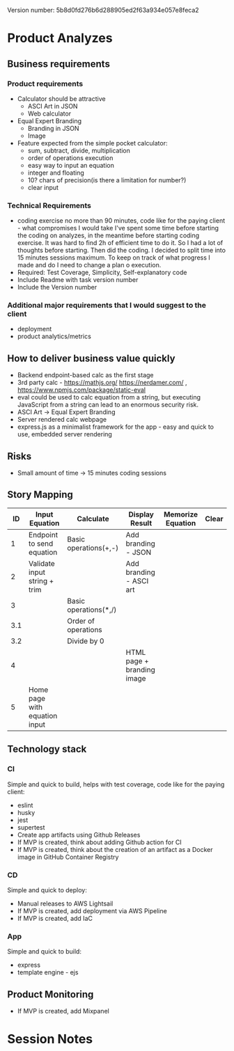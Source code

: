 Version number: 5b8d0fd276b6d288905ed2f63a934e057e8feca2

# Product Analyzes
## Business requirements
### Product requirements
- Calculator should be attractive
    - ASCI Art in JSON
    - Web calculator
- Equal Expert Branding
    - Branding in JSON
    - Image
- Feature expected from the simple pocket calculator:
    - sum, subtract, divide, multiplication
    - order of operations execution
    - easy way to input an equation
    - integer and floating
    - 10? chars of precision(is there a limitation for number?)
    - clear input
### Technical Requirements
- coding exercise no more than 90 minutes, code like for the paying client - what compromises I would take
    I've spent some time before starting the coding on analyzes, in the meantime before starting coding exercise. It was hard to find 2h of efficient time to do it. So I had a lot of thoughts before starting. 
    Then did the coding. I decided to split time into 15 minutes sessions maximum. To keep on track of what progress I made and do I need to change a plan o execution.
- Required: Test Coverage, Simplicity, Self-explanatory code
- Include Readme with task version number 
- Include the Version number

### Additional major requirements that I would suggest to the client
- deployment
- product analytics/metrics

## How to deliver business value quickly
- Backend endpoint-based calc as the first stage
- 3rd party calc - https://mathjs.org/ https://nerdamer.com/ , https://www.npmjs.com/package/static-eval
- eval could be used to calc equation from a string, but executing JavaScript from a string can lead to an enormous security risk.
- ASCI Art -> Equal Expert Branding
- Server rendered calc webpage
- express.js as a minimalist framework for the app - easy and quick to use, embedded server rendering

## Risks
- Small amount of time -> 15 minutes coding sessions

## Story Mapping
|**ID**|**Input Equation**            | **Calculate**         | **Display Result**         | **Memorize Equation** | **Clear** |
|------|------------------------------|-----------------------|----------------------------|-----------------------|-----------|
|1     |Endpoint to send equation     | Basic operations(+,-) | Add branding - JSON        |                       |           |
|2     |Validate input string + trim  |                       | Add branding - ASCI art    |                       |           |
|3     |                              | Basic operations(*,/) |                            |                       |           |
|3.1   |                              |   Order of operations |                            |                       |           |
|3.2   |                              |   Divide by 0         |                            |                       |           |
|4     |                              |                       | HTML page + branding image |                       |           |
|5     |Home page with equation input |                       |                            |                       |           |

## Technology stack

### CI
Simple and quick to build, helps with test coverage, code like for the paying client:
- eslint
- husky
- jest
- supertest
- Create app artifacts using Github Releases
- If MVP is created, think about adding Github action for CI
- If MVP is created, think about the creation of an artifact as a Docker image in GitHub Container Registry
### CD
Simple and quick to deploy:
- Manual releases to AWS Lightsail
- If MVP is created, add deployment via AWS Pipeline
- If MVP is created, add IaC
### App
Simple and quick to build:
- express
- template engine - ejs
## Product Monitoring
 - If MVP is created, add Mixpanel
 
# Session Notes
